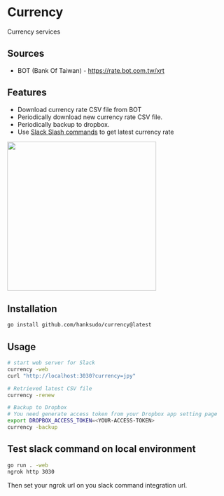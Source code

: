 # Currency

Currency services

## Sources

- BOT (Bank Of Taiwan) - <https://rate.bot.com.tw/xrt>

## Features

- Download currency rate CSV file from BOT
- Periodically download new currency rate CSV file.
- Periodically backup to dropbox.
- Use [Slack Slash commands](https://api.slack.com/interactivity/slash-commands) to get latest currency rate

<img src="./screenshots/slash_command.png" width="340">

## Installation

```bash
go install github.com/hanksudo/currency@latest
```

## Usage

```bash
# start web server for Slack
currency -web
curl "http://localhost:3030?currency=jpy"

# Retrieved latest CSV file
currency -renew

# Backup to Dropbox
# You need generate access token from your Dropbox app setting page
export DROPBOX_ACCESS_TOKEN=<YOUR-ACCESS-TOKEN>
currency -backup
```

## Test slack command on local environment

```bash
go run . -web
ngrok http 3030
```

Then set your ngrok url on you slack command integration url.
